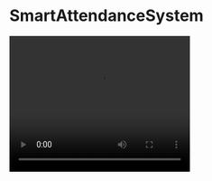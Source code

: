 # SmartAttendanceSystem
<video width="320" height="240" controls>
  <source src="https://github.com/user-attachments/assets/813fff35-776c-42fd-a8bb-483b34f34b39" type="video/mp4">
</video>
